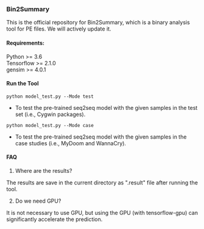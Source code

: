 ### Bin2Summary  

This is the official repository for Bin2Summary, which is a binary analysis tool for PE files. We will actively update it.  

#### Requirements:  
Python >= 3.6  
Tensorflow >= 2.1.0  
gensim >= 4.0.1  

#### Run the Tool  

```
python model_test.py --Mode test
```

- To test the pre-trained seq2seq model with the given samples in the test set (i.e., Cygwin packages).

```
python model_test.py --Mode case
```

- To test the pre-trained seq2seq model with the given samples in the case studies (i.e., MyDoom and WannaCry).


#### FAQ  
1. Where are the results?

The results are save in the current directory as ".result" file after running the tool.

2. Do we need GPU?

It is not necessary to use GPU, but using the GPU (with tensorflow-gpu) can significantly accelerate the prediction.

<!--
**ExplainBinary/ExplainBinary** is a ✨ _special_ ✨ repository because its `README.md` (this file) appears on your GitHub profile.

Here are some ideas to get you started:

- 🔭 I’m currently working on ...
- 🌱 I’m currently learning ...
- 👯 I’m looking to collaborate on ...
- 🤔 I’m looking for help with ...
- 💬 Ask me about ...
- 📫 How to reach me: ...
- 😄 Pronouns: ...
- ⚡ Fun fact: ...
-->
